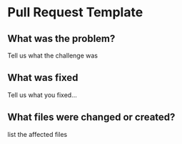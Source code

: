 # Pull Request Template

## What was the problem?
Tell us what the challenge was

## What was fixed
Tell us what you fixed...

## What files were changed or created?
list the affected files

